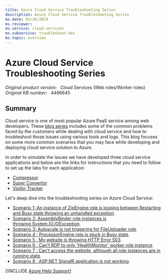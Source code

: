 ```yaml
---
title: Azure Cloud Service Troubleshooting Series
description: Azure Cloud Service Troubleshooting Series
ms.date: 02/26/2024
ms.reviewer: 
ms.service: cloud-services
ms.subservice: troubleshoot-dev
ms.topic: overview
---
```

# Azure Cloud Service Troubleshooting Series

_Original product version:_ &nbsp; Cloud Services (Web roles/Worker roles)  
_Original KB number:_ &nbsp; 4466645

## Summary

Cloud service is one of most popular Azure PaaS service among web developers. These [blog series](/archive/blogs/kwill/windows-azure-paas-compute-diagnostics-data) includes some of the common problems faced by the customers while dealing with cloud service and how to troubleshoot those issues using various tools and logs. This blog focuses on some more common scenarios that you may face while developing and deploying cloud service solution to Azure.

In order to simulate the issues we have developed three cloud service applications and below are the links for instructions that you need to follow to set up the labs for each application:

- [Compressor](https://github.com/prchanda/compressor)
- [Super Convertor](https://github.com/prchanda/superconvertor)
- [Visitor Tracker](https://github.com/prchanda/visitortracker)

Let's deep dive into the troubleshooting series on Azure Cloud Service:

- [Scenario 1: An instance of ZipEngine role is looping between Restarting and Busy state throwing an unhandled exception](https://support.microsoft.com/help/4464909).
- [Scenario 2: AssemblyBinder role instances is throwing System.IO.IOException](https://support.microsoft.com/help/4464907).
- [Scenario 3: Autoscale is not triggering for FileUploader role](https://support.microsoft.com/help/4464899).
- [Scenario 4 : ProcessorEngine role is stuck in Busy state](https://support.microsoft.com/help/4464894).
- [Scenario 5 : My website is throwing HTTP Error 503](https://support.microsoft.com/help/4464854).
- [Scenario 6 : Can't RDP to only 'HealthMonitor' worker role instance](https://support.microsoft.com/help/4464850).
- [Scenario 7 : Can't access the website, although all role instances are in running state](https://support.microsoft.com/help/4464839).
- [Scenario 8 : ASP.NET SignalR application is not working](https://support.microsoft.com/help/4464827).

[!INCLUDE [Azure Help Support](../../includes/azure-help-support.md)]
